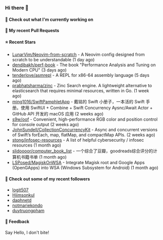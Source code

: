 ### Hi there 👋

#### 👷 Check out what I'm currently working on

#### 🔨 My recent Pull Requests


#### ⭐ Recent Stars

- [LunarVim/Neovim-from-scratch](https://github.com/LunarVim/Neovim-from-scratch) - A Neovim config designed from scratch to be understandable (1 day ago)
- [dendibakh/perf-book](https://github.com/dendibakh/perf-book) - The book &#34;Performance Analysis and Tuning on Modern CPU&#34; (3 days ago)
- [tenderlove/asmrepl](https://github.com/tenderlove/asmrepl) - A REPL for x86-64 assembly language (5 days ago)
- [prabhatsharma/zinc](https://github.com/prabhatsharma/zinc) - Zinc Search engine. A lightweight alternative to elasticsearch that requires minimal resources, written in Go. (1 week ago)
- [ming1016/SwiftPamphletApp](https://github.com/ming1016/SwiftPamphletApp) - 戴铭的 Swift 小册子，一本活的 Swift 手册。使用 SwiftUI &#43; Combine &#43; Swift Concurrency Aysnc/Await Actor &#43; GitHub API 开发的 macOS 应用 (2 weeks ago)
- [s9w/oof](https://github.com/s9w/oof) - Convenient, high-performance RGB color and position control for console output (2 weeks ago)
- [JohnSundell/CollectionConcurrencyKit](https://github.com/JohnSundell/CollectionConcurrencyKit) - Async and concurrent versions of Swift’s forEach, map, flatMap, and compactMap APIs. (2 weeks ago)
- [stong/infosec-resources](https://github.com/stong/infosec-resources) - A list of helpful cybersecurity / infosec resources (1 month ago)
- [slidoooor/computer_book_list](https://github.com/slidoooor/computer_book_list) - 一个综合了豆瓣，goodreads综合评分的计算机书籍书单 (1 month ago)
- [LSPosed/MagiskOnWSA](https://github.com/LSPosed/MagiskOnWSA) - Integrate Magisk root and Google Apps (OpenGApps) into WSA (Windows Subsystem for Android) (1 month ago)

#### 👯 Check out some of my recent followers

- [logit507](https://github.com/logit507)
- [Hiimsonkul](https://github.com/Hiimsonkul)
- [daphnetd](https://github.com/daphnetd)
- [notmariekondo](https://github.com/notmariekondo)
- [duytruongpham](https://github.com/duytruongpham)

#### 💬 Feedback

Say Hello, I don't bite!